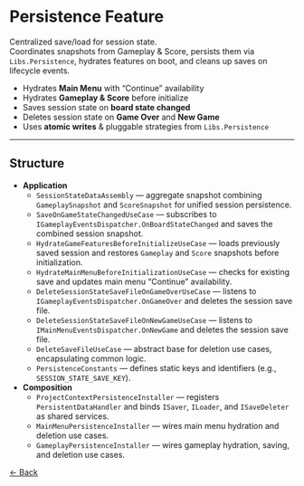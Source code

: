 # Persistence Feature

Centralized save/load for session state.  
Coordinates snapshots from Gameplay & Score, persists them via `Libs.Persistence`, hydrates features on boot, and cleans up saves on lifecycle events.

- Hydrates **Main Menu** with “Continue” availability
- Hydrates **Gameplay & Score** before initialize
- Saves session state on **board state changed**
- Deletes session state on **Game Over** and **New Game**
- Uses **atomic writes** & pluggable strategies from `Libs.Persistence`

---

## Structure

- **Application**
    - `SessionStateDataAssembly` — aggregate snapshot combining `GameplaySnapshot` and `ScoreSnapshot` for unified session persistence.
    - `SaveOnGameStateChangedUseCase` — subscribes to `IGameplayEventsDispatcher.OnBoardStateChanged` and saves the combined session snapshot.
    - `HydrateGameFeaturesBeforeInitializeUseCase` — loads previously saved session and restores `Gameplay` and `Score` snapshots before initialization.
    - `HydrateMainMenuBeforeInitializationUseCase` — checks for existing save and updates main menu “Continue” availability.
    - `DeleteSessionStateSaveFileOnGameOverUseCase` — listens to `IGameplayEventsDispatcher.OnGameOver` and deletes the session save file.
    - `DeleteSessionStateSaveFileOnNewGameUseCase` — listens to `IMainMenuEventsDispatcher.OnNewGame` and deletes the session save file.
    - `DeleteSaveFileUseCase` — abstract base for deletion use cases, encapsulating common logic.
    - `PersistenceConstants` — defines static keys and identifiers (e.g., `SESSION_STATE_SAVE_KEY`).
- **Composition**
    - `ProjectContextPersistenceInstaller` — registers `PersistentDataHandler` and binds `ISaver`, `ILoader`, and `ISaveDeleter` as shared services.
    - `MainMenuPersistenceInstaller` — wires main menu hydration and deletion use cases.
    - `GameplayPersistenceInstaller` — wires gameplay hydration, saving, and deletion use cases.

[← Back](../../../../../README.md)
